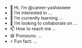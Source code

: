 - 👋 Hi, I’m @career-yashaswee
- 👀 I’m interested in ...
- 🌱 I’m currently learning ...
- 💞️ I’m looking to collaborate on ...
- 📫 How to reach me ...
- 😄 Pronouns: ...
- ⚡ Fun fact: ...

<!---
career-yashaswee/career-yashaswee is a ✨ special ✨ repository because its `README.md` (this file) appears on your GitHub profile.
You can click the Preview link to take a look at your changes.
--->
